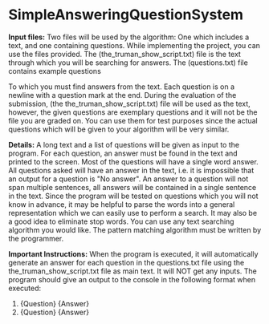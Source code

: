 # SimpleAnsweringQuestionSystem

**Input files:**
Two files will be used by the algorithm: One which includes a text, and one containing questions.
While implementing the project, you can use the files provided. The (the_truman_show_script.txt) file is the text through which you will be searching for answers. 
The (questions.txt) file contains example questions

To which you must find answers from the text. Each question is on a newline with a question mark at the end.
During the evaluation of the submission, (the the_truman_show_script.txt) file will be used as the text, however, the given questions are exemplary questions and it will not be the file you are graded on. You can use them for test purposes since the actual questions which will be given to your algorithm will be very similar.

**Details:**
A long text and a list of questions will be given as input to the program. 
For each question, an answer must be found in the text and printed to the screen. 
Most of the questions will have a single word answer. 
All questions asked will have an answer in the text, i.e. it is impossible that an output for a question is "No answer". 
An answer to a question will not span multiple sentences, all answers will be contained in a single sentence in the text. 
Since the program will be tested on questions which you will not know in advance, it may be helpful to parse the words into a general representation which we can easily use to perform a search. It may also be a good idea to eliminate stop words. You can use any text searching algorithm you would like. 
The pattern matching algorithm must be written by the programmer.

**Important Instructions:**
When the program is executed, it will automatically generate an answer for each question in the questions.txt file using the the_truman_show_script.txt file as main text. It will NOT get any inputs.
The program should give an output to the console in the following format when executed:
1) {Question}
{Answer}
2) {Question}
{Answer}
